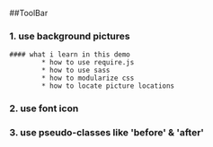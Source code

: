 ##ToolBar

### 1. use background pictures
	#### what i learn in this demo
			* how to use require.js
			* how to use sass
			* how to modularize css 
			* how to locate picture locations

### 2. use font icon


### 3. use pseudo-classes like 'before' & 'after' 